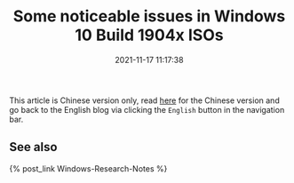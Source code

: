 ﻿---
title: Some noticeable issues in Windows 10 Build 1904x ISOs
date: 2021-11-17 11:17:38
categories:
- [Technologies, Windows, Windows Research Notes, Development Environment]
tags:
- Technologies
- Windows
- Windows Research Notes
- Development Environment
---

This article is Chinese version only, read [here](https://mouri.moe/zh/2021/11/17/Some-noticeable-issues-in-Windows-10-Build-1904x-ISOs/)
for the Chinese version and go back to the English blog via clicking the `English` button in the navigation bar.

## See also

{% post_link Windows-Research-Notes %}
